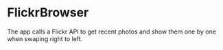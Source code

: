 # FlickrBrowser

The app calls a Flickr API to get recent photos and show them one by one when swaping right to left. 
